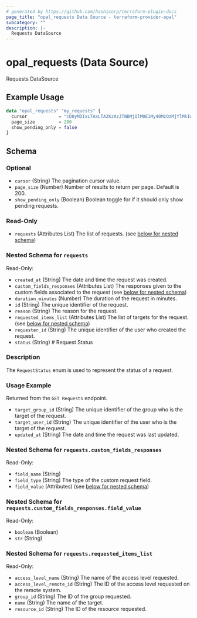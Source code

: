 ```yaml
---
# generated by https://github.com/hashicorp/terraform-plugin-docs
page_title: "opal_requests Data Source - terraform-provider-opal"
subcategory: ""
description: |-
  Requests DataSource
---
```


# opal_requests (Data Source)

Requests DataSource

## Example Usage

```terraform
data "opal_requests" "my_requests" {
  cursor            = "cD0yMDIxLTAxLTA2KzAzJTNBMjQlM0E1My40MzQzMjYlMkIwMCUzQTAw"
  page_size         = 200
  show_pending_only = false
}
```

<!-- schema generated by tfplugindocs -->
## Schema

### Optional

- `cursor` (String) The pagination cursor value.
- `page_size` (Number) Number of results to return per page. Default is 200.
- `show_pending_only` (Boolean) Boolean toggle for if it should only show pending requests.

### Read-Only

- `requests` (Attributes List) The list of requests. (see [below for nested schema](#nestedatt--requests))

<a id="nestedatt--requests"></a>
### Nested Schema for `requests`

Read-Only:

- `created_at` (String) The date and time the request was created.
- `custom_fields_responses` (Attributes List) The responses given to the custom fields associated to the request (see [below for nested schema](#nestedatt--requests--custom_fields_responses))
- `duration_minutes` (Number) The duration of the request in minutes.
- `id` (String) The unique identifier of the request.
- `reason` (String) The reason for the request.
- `requested_items_list` (Attributes List) The list of targets for the request. (see [below for nested schema](#nestedatt--requests--requested_items_list))
- `requester_id` (String) The unique identifier of the user who created the request.
- `status` (String) # Request Status
### Description
The `RequestStatus` enum is used to represent the status of a request.

### Usage Example
Returned from the `GET Requests` endpoint.
- `target_group_id` (String) The unique identifier of the group who is the target of the request.
- `target_user_id` (String) The unique identifier of the user who is the target of the request.
- `updated_at` (String) The date and time the request was last updated.

<a id="nestedatt--requests--custom_fields_responses"></a>
### Nested Schema for `requests.custom_fields_responses`

Read-Only:

- `field_name` (String)
- `field_type` (String) The type of the custom request field.
- `field_value` (Attributes) (see [below for nested schema](#nestedatt--requests--custom_fields_responses--field_value))

<a id="nestedatt--requests--custom_fields_responses--field_value"></a>
### Nested Schema for `requests.custom_fields_responses.field_value`

Read-Only:

- `boolean` (Boolean)
- `str` (String)



<a id="nestedatt--requests--requested_items_list"></a>
### Nested Schema for `requests.requested_items_list`

Read-Only:

- `access_level_name` (String) The name of the access level requested.
- `access_level_remote_id` (String) The ID of the access level requested on the remote system.
- `group_id` (String) The ID of the group requested.
- `name` (String) The name of the target.
- `resource_id` (String) The ID of the resource requested.
